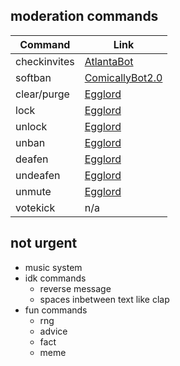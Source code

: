## moderation commands
| Command      | Link                                                                                                           |
|--------------|----------------------------------------------------------------------------------------------------------------|
| checkinvites | [AtlantaBot](https://github.com/Androz2091/AtlantaBot/blob/master/commands/Moderation/checkinvites.js)         |
| softban      | [ComicallyBot2.0](https://github.com/comicallybad/ComicallyBot2.0/blob/master/commands/moderation/softBan.js)  |
| clear/purge  | [Egglord](https://github.com/Spiderjockey02/Discord-Bot/blob/master/src/commands/Moderation/clear.js)          |
| lock         | [Egglord](https://github.com/Spiderjockey02/Discord-Bot/blob/master/src/commands/Moderation/lock.js)           |
| unlock       | [Egglord](https://github.com/Spiderjockey02/Discord-Bot/blob/master/src/commands/Moderation/unlock.js)         |
| unban        | [Egglord](https://github.com/Spiderjockey02/Discord-Bot/blob/master/src/commands/Moderation/unban.js)          |
| deafen       | [Egglord](https://github.com/Spiderjockey02/Discord-Bot/blob/master/src/commands/Moderation/deafen.js)         |
| undeafen     | [Egglord](https://github.com/Spiderjockey02/Discord-Bot/blob/master/src/commands/Moderation/undeafen.js)       |
| unmute       | [Egglord](https://github.com/Spiderjockey02/Discord-Bot/blob/master/src/commands/Moderation/unmute.js)         |
| votekick     | n/a                                                                                                            |

## not urgent
- music system
- idk commands
  - reverse message
  - spaces inbetween text like clap
- fun commands
  - rng
  - advice
  - fact
  - meme